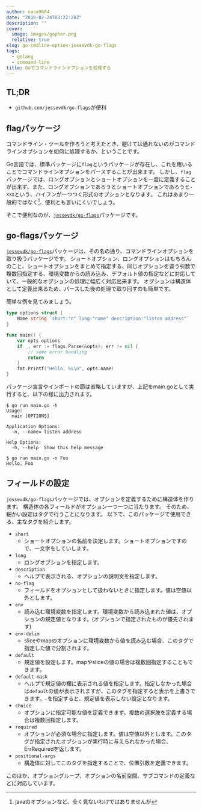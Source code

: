 ```yaml
---
author: nasa9084
date: "2018-02-24T03:22:28Z"
description: ""
cover:
  image: images/gopher.png
  relative: true
slug: go-cmdline-option-jessevdk-go-flags
tags:
  - golang
  - command-line
title: Goでコマンドラインオプションを処理する
---
```



## TL;DR

* `github.com/jessevdk/go-flags`が便利

## flagパッケージ

コマンドライン・ツールを作ろうと考えたとき、避けては通れないのがコマンドラインオプションを如何に処理するか、ということです。

Go言語では、標準パッケージに`flag`というパッケージが存在し、これを用いることでコマンドラインオプションをパースすることが出来ます。
しかし、`flag`パッケージでは、ロングオプションとショートオプションを一度に定義することが出来ず、また、ロングオプションであろうとショートオプションであろうと`-XXX`という、ハイフンが一つつく形式のオプションとなります。
これはあまり一般的ではなく[^one-hyphen]、便利とも言いにくいでしょう。

そこで便利なのが、[`jessevdk/go-flags`](https://github.com/jessevdk/go-flags)パッケージです。

## go-flagsパッケージ

[`jessevdk/go-flags`](https://github.com/jessevdk/go-flags)パッケージは、その名の通り、コマンドラインオプションを取り扱うパッケージです。
ショートオプション、ロングオプションはもちろんのこと、ショートオプションをまとめて指定する、同じオプションを違う引数で複数回指定する、環境変数からの読み込み、デフォルト値の指定などに対応していて、一般的なオプションの処理に幅広く対応出来ます。
オプションは構造体として定義出来るため、パースした後の処理で取り回すのも簡単です。

簡単な例を見てみましょう。

``` go
type options struct {
    Name string `short:"n" long:"name" description:"listen address"`
}

func main() {
    var opts options
    if _, err := flags.Parse(&opts); err != nil {
        // some error handling
        return
    }
    fmt.Printf("Hello, %s\n", opts.name)
}
```

パッケージ宣言やインポートの節は省略していますが、上記をmain.goとして実行すると、以下の様に出力されます。

``` shell
$ go run main.go -h
Usage:
  main [OPTIONS]

Application Options:
  -n, --name= listen address

Help Options:
  -h, --help  Show this help message

$ go run main.go -n Foo
Hello, Foo
```

## フィールドの設定

`jessevdk/go-flags`パッケージでは、オプションを定義するために構造体を作ります。
構造体の各フィールドがオプション一つ一つに当たります。
そのため、細かい設定はタグで行うことになります。
以下で、このパッケージで使用できる、主なタグを紹介します。

* `short`
    * ショートオプションの名前を決定します。ショートオプションですので、一文字をしていします。
* `long`
    * ロングオプションを指定します。
* `description`
    * ヘルプで表示される、オプションの説明文を指定します。
* `no-flag`
    * フィールドをオプションとして扱わないときに指定します。値は空値以外とします。
* `env`
    * 読み込む環境変数を指定します。環境変数から読み込まれた値は、オプションの規定値となります。(オプションで指定されたものが優先されます)
* `env-delim`
    * sliceやmapのオプションに環境変数から値を読み込む場合、このタグで指定した値で分割されます。
* `default`
    * 規定値を設定します。mapやsliceの値の場合は複数回指定することもできます。
* `default-mask`
    * ヘルプで規定値の欄に表示される値を指定します。指定しなかった場合は`default`の値が表示されますが、このタグを指定すると表示を上書きできます。`-`を指定すると、規定値を表示しない設定となります。
* `choice`
    * オプションに指定可能な値を定義できます。複数の選択肢を定義する場合は複数回指定します。
* `required`
    * オプションが必須な場合に指定します。値は空値以外とします。このタグが指定されたオプションが実行時に与えられなかった場合、ErrRequiredを返します。
* `positional-args`
    * 構造体に対してこのタグを指定することで、位置引数を定義できます。

このほか、オプショングループ、オプションの名前空間、サブコマンドの定義などに対応しています。

[^one-hyphen]: javaのオプションなど、全く見ないわけではありませんが

